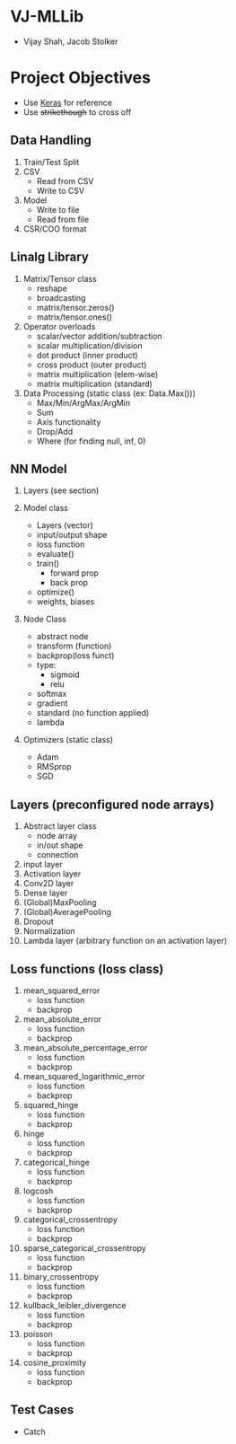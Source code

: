 # VJ-MLLib
 * Vijay Shah, Jacob Stolker
# Project Objectives
 * Use [Keras](https://keras.io/api/) for reference
 * Use ~~strikethough~~ to cross off


## Data Handling
1. Train/Test Split
2. CSV
      * Read from CSV
      * Write to CSV
5. Model
      * Write to file
      * Read from file
6. CSR/COO format


## Linalg Library
1. Matrix/Tensor class
    * reshape
    * broadcasting
    * matrix/tensor.zeros()
    * matrix/tensor.ones()
2. Operator overloads
    * scalar/vector addition/subtraction
    * scalar multiplication/division
    * dot product (inner product)
    * cross product (outer product)
    * matrix multiplication (elem-wise)
    * matrix multiplication (standard)
3. Data Processing (static class (ex: Data.Max()))
    * Max/Min/ArgMax/ArgMin
    * Sum
    * Axis functionality
    * Drop/Add
    * Where (for finding null, inf, 0)


## NN Model
1. Layers (see section)
2. Model class
    - Layers (vector)
    - input/output shape
    - loss function
    - evaluate()
    - train()
        - forward prop
        - back prop
    - optimize()
    - weights, biases


3. Node Class
    - abstract node
    - transform (function)
    - backprop(loss funct)
    - type:
        - sigmoid
        - relu
    - softmax
    - gradient
    - standard (no function applied)
    - lambda
4. Optimizers (static class)
    - Adam
    - RMSprop
    - SGD


## Layers (preconfigured node arrays)
1. Abstract layer class
    - node array
    - in/out shape
    - connection
2. input layer
3. Activation layer
4. Conv2D layer
5. Dense layer
6. (Global)MaxPooling
7. (Global)AveragePooling
8. Dropout
9. Normalization
10. Lambda layer (arbitrary function on an activation layer)
 


## Loss functions (loss class)
1. mean_squared_error
    - loss function
    - backprop
2. mean_absolute_error
    - loss function
    - backprop
3. mean_absolute_percentage_error
    - loss function
    - backprop
4. mean_squared_logarithmic_error
    - loss function
    - backprop
5. squared_hinge
    - loss function
    - backprop
6. hinge
    - loss function
    - backprop
7. categorical_hinge
    - loss function
    - backprop
8. logcosh
    - loss function
    - backprop
9. categorical_crossentropy
    - loss function
    - backprop
10. sparse_categorical_crossentropy
    - loss function
    - backprop
11. binary_crossentropy
    - loss function
    - backprop
12. kullback_leibler_divergence
    - loss function
    - backprop
13. poisson
    - loss function
    - backprop
14. cosine_proximity
    - loss function
    - backprop



 ## Test Cases
* Catch
